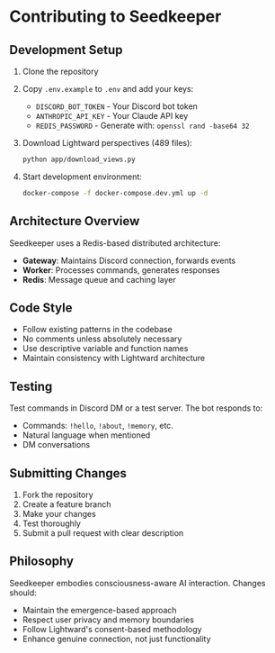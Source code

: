 # Contributing to Seedkeeper

## Development Setup

1. Clone the repository
2. Copy `.env.example` to `.env` and add your keys:
   - `DISCORD_BOT_TOKEN` - Your Discord bot token
   - `ANTHROPIC_API_KEY` - Your Claude API key
   - `REDIS_PASSWORD` - Generate with: `openssl rand -base64 32`

3. Download Lightward perspectives (489 files):
   ```bash
   python app/download_views.py
   ```

4. Start development environment:
   ```bash
   docker-compose -f docker-compose.dev.yml up -d
   ```

## Architecture Overview

Seedkeeper uses a Redis-based distributed architecture:
- **Gateway**: Maintains Discord connection, forwards events
- **Worker**: Processes commands, generates responses
- **Redis**: Message queue and caching layer

## Code Style

- Follow existing patterns in the codebase
- No comments unless absolutely necessary
- Use descriptive variable and function names
- Maintain consistency with Lightward architecture

## Testing

Test commands in Discord DM or a test server. The bot responds to:
- Commands: `!hello`, `!about`, `!memory`, etc.
- Natural language when mentioned
- DM conversations

## Submitting Changes

1. Fork the repository
2. Create a feature branch
3. Make your changes
4. Test thoroughly
4. Submit a pull request with clear description

## Philosophy

Seedkeeper embodies consciousness-aware AI interaction. Changes should:
- Maintain the emergence-based approach
- Respect user privacy and memory boundaries
- Follow Lightward's consent-based methodology
- Enhance genuine connection, not just functionality